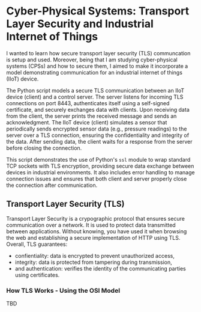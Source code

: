 # Cyber-Physical Systems: Transport Layer Security and Industrial Internet of Things 
I wanted to learn how secure transport layer security (TLS) communcation is setup and used.  Moreover, being that I am studying cyber-physical systems (CPSs) and how to secure them, I aimed to make it incorporate a model demonstrating communication for an industrial internet of things (IIoT) device. 

The Python script models a secure TLS communication between an IIoT device (client) and a control server. The server listens for incoming TLS connections on port 8443, authenticates itself using a self-signed certificate, and securely exchanges data with clients. Upon receiving data from the client, the server prints the received message and sends an acknowledgment. The IIoT device (client) simulates a sensor that periodically sends encrypted sensor data (e.g., pressure readings) to the server over a TLS connection, ensuring the confidentiality and integrity of the data. After sending data, the client waits for a response from the server before closing the connection.

This script demonstrates the use of Python's `ssl` module to wrap standard TCP sockets with TLS encryption, providing secure data exchange between devices in industrial environments. It also includes error handling to manage connection issues and ensures that both client and server properly close the connection after communication.
 
## Transport Layer Security (TLS)
Transport Layer Security is a crypographic protocol that ensures secure communication over a network.  It is used to protect data transmitted between applications.  Without knowing, you have used it when browsing the web and establishing a secure implementation of HTTP using TLS.  Overall, TLS guarantees: 

- confientiality: data is encrypted to prevent unauthorized access,
- integrity: data is protected from tampering during transmission, 
- and authentication: verifies the identity of the communicating parties using certificates.

### How TLS Works - Using the OSI Model
TBD